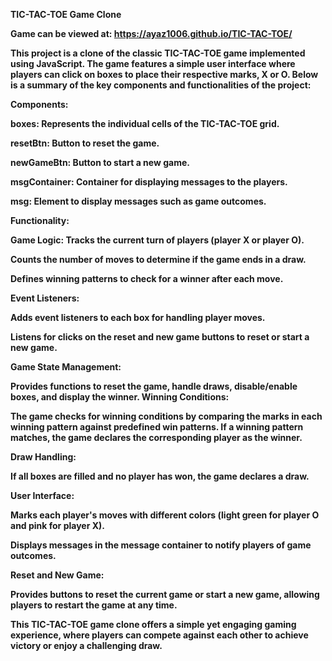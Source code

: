 <b>TIC-TAC-TOE Game Clone<b>

Game can be viewed at: https://ayaz1006.github.io/TIC-TAC-TOE/

This project is a clone of the classic TIC-TAC-TOE game implemented using JavaScript. The game features a simple user interface where players can click on boxes to place their respective marks, X or O. Below is a summary of the key components and functionalities of the project:

Components:

boxes: Represents the individual cells of the TIC-TAC-TOE grid.

resetBtn: Button to reset the game.

newGameBtn: Button to start a new game.

msgContainer: Container for displaying messages to the players.

msg: Element to display messages such as game outcomes.

Functionality:

Game Logic:
Tracks the current turn of players (player X or player O).

Counts the number of moves to determine if the game ends in a draw.

Defines winning patterns to check for a winner after each move.

Event Listeners:

Adds event listeners to each box for handling player moves.

Listens for clicks on the reset and new game buttons to reset or start a new game.

Game State Management:

Provides functions to reset the game, handle draws, disable/enable boxes, and display the winner.
Winning Conditions:

The game checks for winning conditions by comparing the marks in each winning pattern against predefined win patterns.
If a winning pattern matches, the game declares the corresponding player as the winner.

Draw Handling:

If all boxes are filled and no player has won, the game declares a draw.

User Interface:

Marks each player's moves with different colors (light green for player O and pink for player X).

Displays messages in the message container to notify players of game outcomes.

Reset and New Game:

Provides buttons to reset the current game or start a new game, allowing players to restart the game at any time.

This TIC-TAC-TOE game clone offers a simple yet engaging gaming experience, where players can compete against each other to achieve victory or enjoy a challenging draw.

